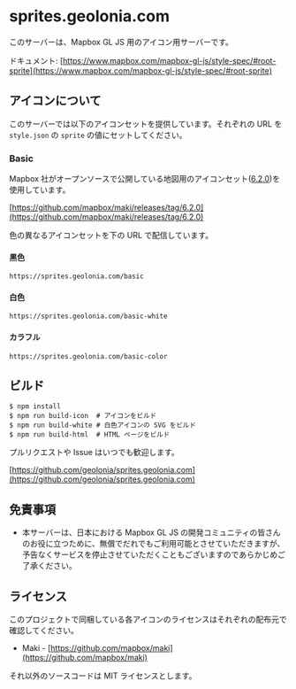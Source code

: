 # sprites.geolonia.com

このサーバーは、Mapbox GL JS 用のアイコン用サーバーです。

ドキュメント: [https://www.mapbox.com/mapbox-gl-js/style-spec/#root-sprite](https://www.mapbox.com/mapbox-gl-js/style-spec/#root-sprite)

## アイコンについて

このサーバーでは以下のアイコンセットを提供しています。それぞれの URL を `style.json` の `sprite` の値にセットしてください。

### Basic

Mapbox 社がオープンソースで公開している地図用のアイコンセット([6.2.0](https://github.com/mapbox/maki/releases/tag/6.2.0))を使用しています。

[https://github.com/mapbox/maki/releases/tag/6.2.0](https://github.com/mapbox/maki/releases/tag/6.2.0)

色の異なるアイコンセットを下の URL で配信しています。

#### 黒色

```
https://sprites.geolonia.com/basic
```

#### 白色

```
https://sprites.geolonia.com/basic-white
```

#### カラフル

```
https://sprites.geolonia.com/basic-color
```

## ビルド

```shell
$ npm install
$ npm run build-icon  # アイコンをビルド
$ npm run build-white # 白色アイコンの SVG をビルド
$ npm run build-html  # HTML ページをビルド
```

プルリクエストや Issue はいつでも歓迎します。

[https://github.com/geolonia/sprites.geolonia.com](https://github.com/geolonia/sprites.geolonia.com)

## 免責事項

- 本サーバーは、日本における Mapbox GL JS の開発コミュニティの皆さんのお役に立つために、無償でだれでもご利用可能とさせていただきますが、予告なくサービスを停止させていただくこともございますのであらかじめご了承ください。

## ライセンス

このプロジェクトで同梱している各アイコンのライセンスはそれぞれの配布元で確認してください。

- Maki - [https://github.com/mapbox/maki](https://github.com/mapbox/maki)

それ以外のソースコードは MIT ライセンスとします。

